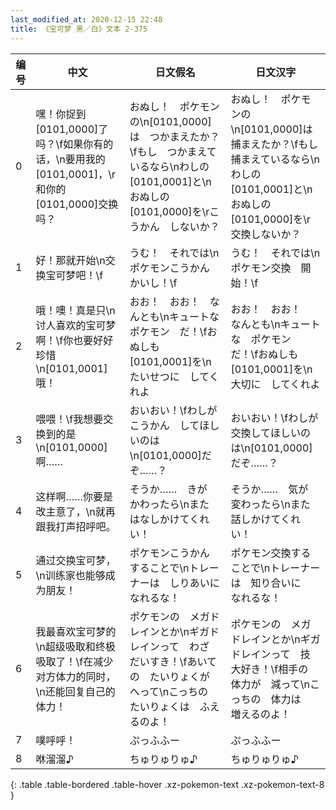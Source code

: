 ```yaml
---
last_modified_at: 2020-12-15 22:48
title: 《宝可梦 黑／白》文本 2-375
---
```

| 编号 | 中文 | 日文假名 | 日文汉字 |
| ---- | ---- | ---- | --- |
| 0 | 嘿！你捉到[0101,0000]了吗？\f如果你有的话，\n要用我的[0101,0001]，\r和你的[0101,0000]交换吗？ | おぬし！　ポケモンの\n[0101,0000]は　つかまえたか？\fもし　つかまえているなら\nわしの　[0101,0001]と\nおぬしの　[0101,0000]を\rこうかん　しないか？ | おぬし！　ポケモンの\n[0101,0000]は　捕まえたか？\fもし　捕まえているなら\nわしの　[0101,0001]と\nおぬしの　[0101,0000]を\r交換しないか？ |
| 1 | 好！那就开始\n交换宝可梦吧！\f | うむ！　それでは\nポケモンこうかん　かいし！\f | うむ！　それでは\nポケモン交換　開始！\f |
| 2 | 哦！噢！真是只\n讨人喜欢的宝可梦啊！\f你也要好好珍惜\n[0101,0001]哦！ | おお！　おお！　なんとも\nキュートな　ポケモン　だ！\fおぬしも　[0101,0001]を\nたいせつに　してくれよ | おお！　おお！　なんとも\nキュートな　ポケモン　だ！\fおぬしも　[0101,0001]を\n大切に　してくれよ |
| 3 | 喂喂！\f我想要交换到的是\n[0101,0000]啊…… | おいおい！\fわしが　こうかん　してほしいのは\n[0101,0000]だぞ……？ | おいおい！\fわしが　交換してほしいのは\n[0101,0000]だぞ……？ |
| 4 | 这样啊……你要是改主意了，\n就再跟我打声招呼吧。 | そうか……　きが　かわったら\nまた　はなしかけてくれい！ | そうか……　気が　変わったら\nまた　話しかけてくれい！ |
| 5 | 通过交换宝可梦，\n训练家也能够成为朋友！ | ポケモンこうかん　することで\nトレーナーは　しりあいに　なれるな！ | ポケモン交換する　ことで\nトレーナーは　知り合いに　なれるな！ |
| 6 | 我最喜欢宝可梦的\n超级吸取和终极吸取了！\f在减少对方体力的同时，\n还能回复自己的体力！ | ポケモンの　メガドレインとか\nギガドレインって　わざ　だいすき！\fあいての　たいりょくが　へって\nこっちの　たいりょくは　ふえるのよ！ | ポケモンの　メガドレインとか\nギガドレインって　技　大好き！\f相手の　体力が　減って\nこっちの　体力は　増えるのよ！ |
| 7 | 噗呼呼！ | ぷっふふー | ぷっふふー |
| 8 | 咻溜溜♪ | ちゅりゅりゅ♪ | ちゅりゅりゅ♪ |
{: .table .table-bordered .table-hover .xz-pokemon-text .xz-pokemon-text-8 }